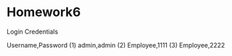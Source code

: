 # Homework6

Login Credentials

Username,Password
(1) admin,admin
(2) Employee,1111
(3) Employee,2222
